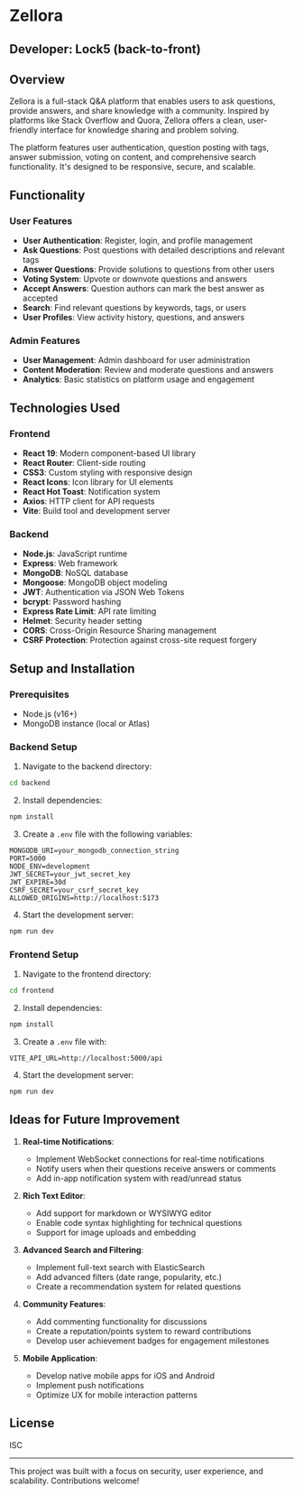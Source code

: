 # Zellora

## Developer: Lock5 (back-to-front)

## Overview

Zellora is a full-stack Q&A platform that enables users to ask questions, provide answers, and share knowledge with a community. Inspired by platforms like Stack Overflow and Quora, Zellora offers a clean, user-friendly interface for knowledge sharing and problem solving.

The platform features user authentication, question posting with tags, answer submission, voting on content, and comprehensive search functionality. It's designed to be responsive, secure, and scalable.

## Functionality

### User Features

- **User Authentication**: Register, login, and profile management
- **Ask Questions**: Post questions with detailed descriptions and relevant tags
- **Answer Questions**: Provide solutions to questions from other users
- **Voting System**: Upvote or downvote questions and answers
- **Accept Answers**: Question authors can mark the best answer as accepted
- **Search**: Find relevant questions by keywords, tags, or users
- **User Profiles**: View activity history, questions, and answers

### Admin Features

- **User Management**: Admin dashboard for user administration
- **Content Moderation**: Review and moderate questions and answers
- **Analytics**: Basic statistics on platform usage and engagement

## Technologies Used

### Frontend

- **React 19**: Modern component-based UI library
- **React Router**: Client-side routing
- **CSS3**: Custom styling with responsive design
- **React Icons**: Icon library for UI elements
- **React Hot Toast**: Notification system
- **Axios**: HTTP client for API requests
- **Vite**: Build tool and development server

### Backend

- **Node.js**: JavaScript runtime
- **Express**: Web framework
- **MongoDB**: NoSQL database
- **Mongoose**: MongoDB object modeling
- **JWT**: Authentication via JSON Web Tokens
- **bcrypt**: Password hashing
- **Express Rate Limit**: API rate limiting
- **Helmet**: Security header setting
- **CORS**: Cross-Origin Resource Sharing management
- **CSRF Protection**: Protection against cross-site request forgery

## Setup and Installation

### Prerequisites

- Node.js (v16+)
- MongoDB instance (local or Atlas)

### Backend Setup

1. Navigate to the backend directory:

```bash
cd backend
```

2. Install dependencies:

```bash
npm install
```

3. Create a `.env` file with the following variables:

```
MONGODB_URI=your_mongodb_connection_string
PORT=5000
NODE_ENV=development
JWT_SECRET=your_jwt_secret_key
JWT_EXPIRE=30d
CSRF_SECRET=your_csrf_secret_key
ALLOWED_ORIGINS=http://localhost:5173
```

4. Start the development server:

```bash
npm run dev
```

### Frontend Setup

1. Navigate to the frontend directory:

```bash
cd frontend
```

2. Install dependencies:

```bash
npm install
```

3. Create a `.env` file with:

```
VITE_API_URL=http://localhost:5000/api
```

4. Start the development server:

```bash
npm run dev
```

## Ideas for Future Improvement

1. **Real-time Notifications**:

   - Implement WebSocket connections for real-time notifications
   - Notify users when their questions receive answers or comments
   - Add in-app notification system with read/unread status

2. **Rich Text Editor**:

   - Add support for markdown or WYSIWYG editor
   - Enable code syntax highlighting for technical questions
   - Support for image uploads and embedding

3. **Advanced Search and Filtering**:

   - Implement full-text search with ElasticSearch
   - Add advanced filters (date range, popularity, etc.)
   - Create a recommendation system for related questions

4. **Community Features**:

   - Add commenting functionality for discussions
   - Create a reputation/points system to reward contributions
   - Develop user achievement badges for engagement milestones

5. **Mobile Application**:
   - Develop native mobile apps for iOS and Android
   - Implement push notifications
   - Optimize UX for mobile interaction patterns

## License

ISC

---

This project was built with a focus on security, user experience, and scalability. Contributions welcome!

